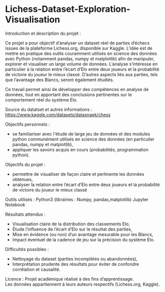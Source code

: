# Lichess-Dataset-Exploration-Visualisation

Introduction et description du projet :

Ce projet a pour objectif d’analyser un dataset réel de parties d’échecs issues de la plateforme Lichess.org, disponible sur Kaggle. 
L’idée est de mettre en pratique des outils couramment utilisés en science des données avec Python (notamment pandas, numpy et matplotlib) afin de manipuler, explorer et visualiser un large volume de données.
L’analyse s’intéresse en particulier à la relation entre l’écart d’Elo entre deux joueurs et la probabilité de victoire du joueur le mieux classé. D’autres aspects liés aux parties, tels que l’avantage des Blancs, seront également étudiés.

Ce travail permet ainsi de développer des compétences en analyse de données, tout en apportant des conclusions pertinentes sur le comportement réel du système Elo.

Source du datatset et autres informations :
https://www.kaggle.com/datasets/datasnaek/chess

Objectifs personnels :
- se familiariser avec l'étude de large jeu de données et des modules python communément utilisés en science des données (en particulier pandas, numpy et matplotlib),
- appliquer les savoirs acquis en cours (probabilités, programmation python).

Objectifs du projet :
- permettre de visualiser de façon claire et pertinente les données obtenues,
- analyser la relation entre l’écart d’Elo entre deux joueurs et la probabilité de victoire du joueur le mieux classé

Outils utilisés :
Python3 (librairies : Numpy, pandas,matplotlib)
Jupyter Notebook

Résultats attendus :
- Visualisation claire de la distribution des classements Elo,
- Étude l’influence de l’écart d’Elo sur le résultat des parties,
- Mise en évidence (ou non) d’un avantage mesurable pour les Blancs,
- Impact éventuel de la cadence de jeu sur la précision du système Elo.

Difficultés possibles :
- Nettoyage du dataset (parties incomplètes ou abandonnées),
- Interprétation prudente des résultats pour éviter de confondre corrélation et causalité.

Licence :
Projet académique réalisé à des fins d’apprentissage.  
Les données appartiennent à leurs auteurs respectifs (Lichess.org, Kaggle).
